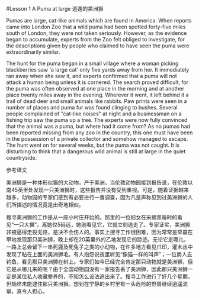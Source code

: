 #Lesson 1 A Puma at large 逃遁的美洲狮

Pumas are large, cat-like animals which are found in America. When reports came into London Zoo that a wild puma had been spotted forty-five miles south of London, they were not taken seriously. However, as the evidence began to accumulate, experts from the Zoo felt obliged to investigate, for the descriptions given by people who claimed to have seen the puma were extraordinarily similar.

The hunt for the puma began in a small village where a woman picking blackberries saw 'a large cat' only five yards away from her. It immediately ran away when she saw it, and experts confirmed that a puma will not attack a human being unless it is cornered. The search proved difficult, for the puma was often observed at one place in the morning and at another place twenty miles away in the evening. Wherever it went, it left behind it a trail of dead deer and small animals like rabbits. Paw prints were seen in a number of places and puma fur was found clinging to bushes. Several people complained of "cat-like noises" at night and a businessman on a fishing trip saw the puma up a tree. The experts were now fully convinced that the animal was a puma, but where had it come from? As no pumas had been reported missing from any zoo in the country, this one must have been in the possession of a private collector and somehow managed to escape. The hunt went on for several weeks, but the puma was not caught. It is disturbing to think that a dangerous wild animal is still at large in the quiet countryside.

参考译文

美洲狮是一种体形似猫的大动物，产于美洲。当伦敦动物园接到报告说，在伦敦以南45英里处发现一只美洲狮时，这些报告并没有受到重视。可是，随着证据越来越多，动物园的专家们感到有必要进行一番调查，因为凡是声称见到过美洲狮的人们所描述的情况竟是出奇地相似。

搜寻美洲狮的工作是从一座小村庄开始的。那里的一位妇女在采摘黑莓时的看见“一只大猫”，离她仅5码远，她刚看见它，它就立刻逃走了。专家证实，美洲狮非被逼得走投无路，是决不会伤人的。事实上搜寻工作很困难，因为常常是早晨在甲地发现那只美洲狮，晚上却在20英里外的乙地发现它的踪迹。无论它走哪儿，一路上总会留下一串死鹿及死兔子之类的小动物，在许多地方看见爪印，灌木丛中发现了粘在上面的美洲狮毛。有人抱怨说夜里听见“像猫一样的叫声”；一位商人去钓鱼，看见那只美洲狮在树上。专家们如今已经完全肯定那只动物就是美洲狮，但它是从哪儿来的呢？由于全国动物园没有一家报告丢了美洲狮，因此那只美洲狮一定是某位私人收藏豢养的，不知怎么设法逃出来了。搜寻工作进行了好几个星期，但始终未能逮住那只美洲狮。想到在宁静的乡村里有一头危险的野兽继续逍遥流窜，真令人担心。

